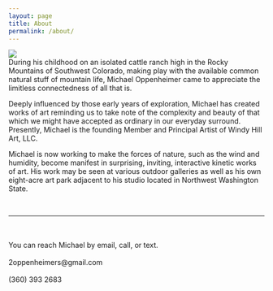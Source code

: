 ```yaml
---
layout: page
title: About
permalink: /about/
---
```


<img class="col port right" src="{{ site.baseurl }}/img/mikepic.JPEG">

<br/>
During his childhood on an isolated cattle ranch high in the Rocky Mountains of Southwest Colorado, making play with the available common natural stuff of mountain life, Michael Oppenheimer came to appreciate the limitless connectedness of all that is.

Deeply influenced by those early years of exploration, Michael has created works of art reminding us to take note of the complexity and beauty of that which we might have accepted as ordinary in our everyday surround. Presently, Michael is the founding Member and Principal Artist of Windy Hill Art, LLC.

Michael is now working to make the forces of nature, such as the wind and humidity, become manifest in surprising, inviting, interactive kinetic works of art. His work may be seen at various outdoor galleries as well as his own eight-acre art park adjacent to his studio located in Northwest Washington State.

<br/>
<hr/>
<br/>
<span class="contacticon center" style="scale: 50%;">
	<a href="mailto:2oppenheimers@gmail.com"><i class="fa fa-envelope" ></i></a>
	<a href="tel: +1 360 393 2683"><i class="fa fa-phone " style="padding-left: 20px;"></i></a>
</span>

<div class="col three caption">
You can reach Michael by email, call, or text.
<br/>
<br/>
2oppenheimers@gmail.com
<br/>
<br/>
(360) 393 2683
</div>

